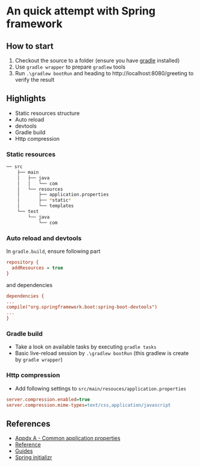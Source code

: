 # An quick attempt with Spring framework

## How to start

1. Checkout the source to a folder (ensure you have [gradle](https://docs.gradle.org/current/userguide/installation.html) installed)
2. Use `gradle wrapper` to prepare `gradlew` tools
3. Run `.\gradlew bootRun` and heading to http://localhost:8080/greeting to verify the result

## Highlights
* Static resources structure
* Auto reload
* devtools
* Gradle build
* Http compression

### Static resources

```bash
── src
    ├── main
    │   ├── java
    │   │   └── com
    │   └── resources
    │       ├── application.properties
    │       ├── *static*
    │       └── templates
    └── test
        └── java
            └── com
```

### Auto reload and devtools

In `gradle.build`, ensure following part

```ini
repository {
  addResources = true
}
```

and dependencies

```ini
dependencies {
...
compile("org.springframework.boot:spring-boot-devtools")
...
}
```

### Gradle build

* Take a look on available tasks by executing `gradle tasks`
* Basic live-reload session by `.\gradlew bootRun` (this gradlew is create by `gradle wrapper`)

### Http compression

* Add following settings to `src/main/resouces/application.properties`

```ini
server.compression.enabled=true
server.compression.mime-types=text/css,application/javascript
```

## References

* [Appdx A - Common application properties](http://docs.spring.io/spring-boot/docs/current/reference/html/common-application-properties.html)
* [Reference](http://docs.spring.io/spring-boot/docs/current/reference/htmlsingle/#how-to-enable-http-response-compression)
* [Guides](http://spring.io/guides)
* [Spring initializr](https://start.spring.io)
